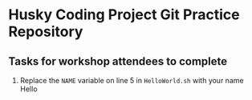 # Husky Coding Project Git Practice Repository

## Tasks for workshop attendees to complete

1. Replace the `NAME` variable on line 5 in `HelloWorld.sh` with your name
Hello 